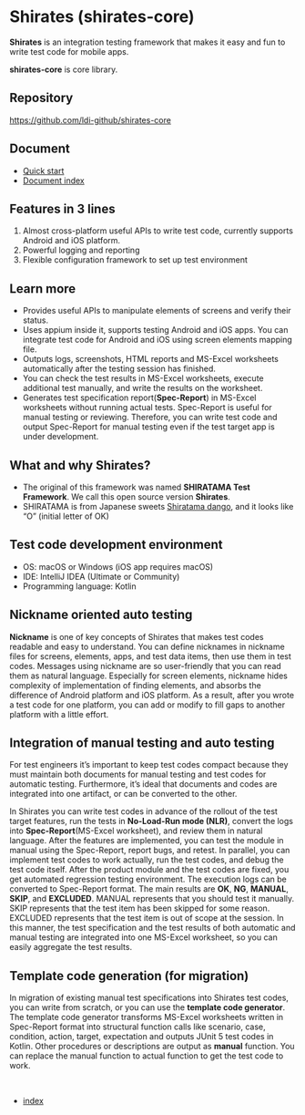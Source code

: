 # Shirates (shirates-core)

**Shirates** is an integration testing framework that makes it easy and fun to write test code for mobile apps.

**shirates-core** is core library.

## Repository

https://github.com/ldi-github/shirates-core

## Document

- [Quick start](doc/markdown/quick-start.md)
- [Document index](doc/markdown/index.md)

## Features in 3 lines

1. Almost cross-platform useful APIs to write test code, currently supports Android and iOS platform.
1. Powerful logging and reporting
1. Flexible configuration framework to set up test environment

## Learn more

- Provides useful APIs to manipulate elements of screens and verify their status.
- Uses appium inside it, supports testing Android and iOS apps. You can integrate test code for Android and iOS using
  screen elements mapping file.
- Outputs logs, screenshots, HTML reports and MS-Excel worksheets automatically after the testing session has finished.
- You can check the test results in MS-Excel worksheets, execute additional test manually, and write the results on the
  worksheet.
- Generates test specification report(**Spec-Report**) in MS-Excel worksheets without running actual tests. Spec-Report
  is useful for manual testing or reviewing. Therefore, you can write test code and output Spec-Report for manual
  testing even if the test target app is under development.

## What and why Shirates?

- The original of this framework was named **SHIRATAMA Test Framework**. We call this open source version **Shirates**.
- SHIRATAMA is from Japanese sweets [Shiratama dango], and it looks like “O” (initial letter of OK)

## Test code development environment

- OS: macOS or Windows (iOS app requires macOS)
- IDE: IntelliJ IDEA (Ultimate or Community)
- Programming language: Kotlin

## Nickname oriented auto testing

**Nickname** is one of key concepts of Shirates that makes test codes readable and easy to understand. You can define
nicknames in nickname files for screens, elements, apps, and test data items, then use them in test codes. Messages
using nickname are so user-friendly that you can read them as natural language. Especially for screen elements, nickname
hides complexity of implementation of finding elements, and absorbs the difference of Android platform and iOS platform.
As a result, after you wrote a test code for one platform, you can add or modify to fill gaps to another platform with a
little effort.

## Integration of manual testing and auto testing

For test engineers it’s important to keep test codes compact because they must maintain both documents for manual
testing and test codes for automatic testing. Furthermore, it’s ideal that documents and codes are integrated into one
artifact, or can be converted to the other.

In Shirates you can write test codes in advance of the rollout of the test target features, run the tests in
**No-Load-Run mode (NLR)**, convert the logs into **Spec-Report**(MS-Excel worksheet), and review them in natural
language.
After
the features are implemented, you can test the module in manual using the Spec-Report, report bugs, and retest. In
parallel, you can implement test codes to work actually, run the test codes, and debug the test code itself. After the
product module and the test codes are fixed, you get automated regression testing environment. The execution logs can be
converted to Spec-Report format. The main results are **OK**, **NG**, **MANUAL**, **SKIP**, and **EXCLUDED**. MANUAL
represents that you should test it manually. SKIP represents that the test item has been skipped for some reason.
EXCLUDED represents that the test item is out of scope at the session. In this manner, the test specification and the
test results of both automatic and manual testing are integrated into one MS-Excel worksheet, so you can easily
aggregate the test results.

## Template code generation (for migration)

In migration of existing manual test specifications into Shirates test codes, you can write from scratch, or you can
use the
**template code generator**. The template code generator transforms MS-Excel worksheets written in Spec-Report format
into structural function calls like scenario, case, condition, action, target, expectation and outputs JUnit 5 test
codes in Kotlin. Other procedures or descriptions are output as **manual** function. You can replace the manual function
to actual function to get the test code to work.


[Shiratama dango]: https://www.google.com/search?q=Shiratama+dango&rlz=1C5CHFA_enJP809JP809&source=lnms&tbm=isch&sa=X&ved=2ahUKEwiD08mKsI_uAhU-xYsBHdpfDAkQ_AUoAXoECA4QAw&biw=1570&bih=1497


<br>

- [index](doc/markdown/index.md)

<br>
